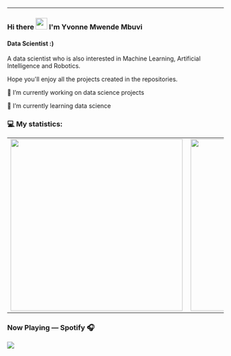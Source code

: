 ---
 <!-- [Marville001](https://raw.githubusercontent.com/marville001/marville001/main/marville001.png) -->
 ### Hi there <img src="https://user-images.githubusercontent.com/5679180/79618120-0daffb80-80be-11ea-819e-d2b0fa904d07.gif" width="27px"> I'm Yvonne Mwende Mbuvi
 #### Data Scientist :)


A data scientist who is also interested in Machine Learning, Artificial Intelligence and Robotics.

Hope you'll enjoy all the projects created in the repositories.

🔭 I’m currently working on data science projects

🌱 I’m currently learning data science


### :computer: My statistics:

  <center>
  <table>
  <tr>
      <td><img width="400px" align="left" src="https://github-readme-stats.vercel.app/api?username=MbuviM&count_private=true&show_icons=true&theme=radical" /></td>
      <td><img width="400px" src="https://github-readme-streak-stats.herokuapp.com/?user=MbuviM&theme=radical" /></td>      
  </tr>   
  </table>
</center>

   
</div>



### Now Playing — Spotify 🎧
<p>
<a href=”https://spotify-github-profile.vercel.app/api/view.svg?uid=0dyt0z4xdnug7teutmvub5la8&redirect=true">
<img src= "https://spotify-github-profile.vercel.app/api/view?uid=0dyt0z4xdnug7teutmvub5la8&cover_image=true&theme=default"/>
</a>
</p>
                                                                                                                           
